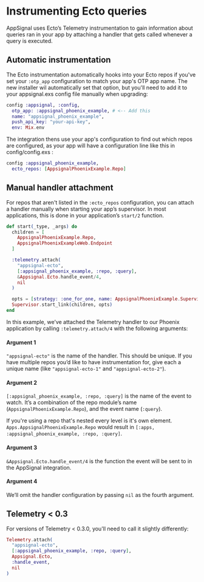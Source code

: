 # Instrumenting Ecto queries

AppSignal uses Ecto’s Telemetry instrumentation to gain information about queries ran in your app by attaching a handler that gets called whenever a query is executed.

## Automatic instrumentation

The Ecto instrumentation automatically hooks into your Ecto repos if you've set your `:otp_app` configuration to match your app's OTP app name. The new installer wil automatically set that option, but you'll need to add it to your appsignal.exs config file manually when upgrading:

``` elixir
config :appsignal, :config,
  otp_app: :appsignal_phoenix_example, # <-- Add this
  name: "appsignal_phoenix_example",
  push_api_key: "your-api-key",
  env: Mix.env
```

The integration thens use your app's configuration to find out which repos are configured, as your app will have a configuration line like this in config/config.exs :

``` elixir
config :appsignal_phoenix_example,
  ecto_repos: [AppsignalPhoenixExample.Repo]
```

## Manual handler attachment

For repos that aren't listed in the `:ecto_repos` configuration, you can attach a handler manually when starting your app’s supervisor. In most applications, this is done in your application’s `start/2` function.

``` elixir
def start(_type, _args) do
  children = [
    AppsignalPhoenixExample.Repo,
    AppsignalPhoenixExampleWeb.Endpoint
  ]

  :telemetry.attach(
    "appsignal-ecto",
    [:appsignal_phoenix_example, :repo, :query],
    &Appsignal.Ecto.handle_event/4,
    nil
  )

  opts = [strategy: :one_for_one, name: AppsignalPhoenixExample.Supervisor]
  Supervisor.start_link(children, opts)
end
```

In this example, we’ve attached the Telemetry handler to our Phoenix application by calling `:telemetry.attach/4` with the following arguments:

#### Argument 1

`"appsignal-ecto"` is the name of the handler. This should be unique. If you have multiple repos you’d like to have instrumentation for, give each a unique name (like `"appsignal-ecto-1"` and `"appsignal-ecto-2"`).

#### Argument 2

`[:appsignal_phoenix_example, :repo, :query]` is the name of the event to watch. It’s a combination of the repo module’s name (`AppsignalPhoenixExample.Repo`), and the event name (`:query`).

If you're using a repo that's nested every level is it's own element. `Apps.AppsignalPhoenixExample.Repo` would result in `[:apps, :appsignal_phoenix_example, :repo, :query]`.

#### Argument 3
`&Appsignal.Ecto.handle_event/4` is the function the event will be sent to in the AppSignal integration.

#### Argument 4

We’ll omit the handler configuration by passing `nil` as the fourth argument.

## Telemetry < 0.3

For versions of Telemetry &lt; 0.3.0, you'll need to call it slightly differently:

```elixir
Telemetry.attach(
  "appsignal-ecto",
  [:appsignal_phoenix_example, :repo, :query],
  Appsignal.Ecto,
  :handle_event,
  nil
)
```
